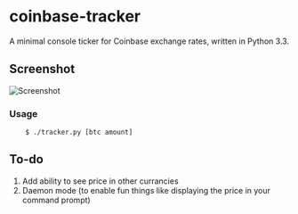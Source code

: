 coinbase-tracker
======
A minimal console ticker for Coinbase exchange rates, written in Python 3.3.


Screenshot
------------
![Screenshot](http://i.imgur.com/ooXJ5nD.png)


### Usage

        $ ./tracker.py [btc amount]


To-do
------------
1. Add ability to see price in other currancies
2. Daemon mode (to enable fun things like displaying the price in your command prompt)
